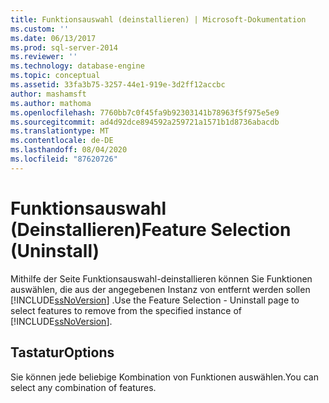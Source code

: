 ```yaml
---
title: Funktionsauswahl (deinstallieren) | Microsoft-Dokumentation
ms.custom: ''
ms.date: 06/13/2017
ms.prod: sql-server-2014
ms.reviewer: ''
ms.technology: database-engine
ms.topic: conceptual
ms.assetid: 33fa3b75-3257-44e1-919e-3d2ff12accbc
author: mashamsft
ms.author: mathoma
ms.openlocfilehash: 7760bb7c0f45fa9b92303141b78963f5f975e5e9
ms.sourcegitcommit: ad4d92dce894592a259721a1571b1d8736abacdb
ms.translationtype: MT
ms.contentlocale: de-DE
ms.lasthandoff: 08/04/2020
ms.locfileid: "87620726"
---
```

# <a name="feature-selection-uninstall"></a><span data-ttu-id="9ff79-102">Funktionsauswahl (Deinstallieren)</span><span class="sxs-lookup"><span data-stu-id="9ff79-102">Feature Selection (Uninstall)</span></span>
  <span data-ttu-id="9ff79-103">Mithilfe der Seite Funktionsauswahl-deinstallieren können Sie Funktionen auswählen, die aus der angegebenen Instanz von entfernt werden sollen [!INCLUDE[ssNoVersion](../../includes/ssnoversion-md.md)] .</span><span class="sxs-lookup"><span data-stu-id="9ff79-103">Use the Feature Selection - Uninstall page to select features to remove from the specified instance of [!INCLUDE[ssNoVersion](../../includes/ssnoversion-md.md)].</span></span>  
  
## <a name="options"></a><span data-ttu-id="9ff79-104">Tastatur</span><span class="sxs-lookup"><span data-stu-id="9ff79-104">Options</span></span>  
 <span data-ttu-id="9ff79-105">Sie können jede beliebige Kombination von Funktionen auswählen.</span><span class="sxs-lookup"><span data-stu-id="9ff79-105">You can select any combination of features.</span></span>  
  
  
